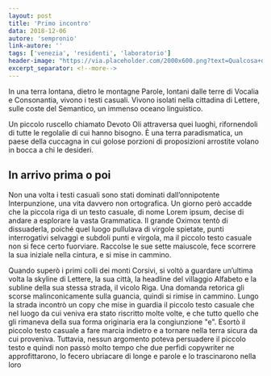 ```yaml
---
layout: post
title: 'Primo incontro'
data: 2018-12-06
autore: 'sempronio'
link-autore: ''
tags: ['venezia', 'residenti', 'laboratorio']
header-image: "https://via.placeholder.com/2000x600.png?text=Qualcosa+di+strafico"
excerpt_separator: <!--more-->
---
```


In una terra lontana, dietro le montagne Parole, lontani dalle terre di Vocalia e Consonantia, vivono i testi casuali. Vivono isolati nella cittadina di Lettere, sulle coste del Semantico, un immenso oceano linguistico. 

<!--more-->

Un piccolo ruscello chiamato Devoto Oli attraversa quei luoghi, rifornendoli di tutte le regolalie di cui hanno bisogno. È una terra paradismatica, un paese della cuccagna in cui golose porzioni di proposizioni arrostite volano in bocca a chi le desideri.

## In arrivo prima o poi

Non una volta i testi casuali sono stati dominati dall’onnipotente Interpunzione, una vita davvero non ortografica. Un giorno però accadde che la piccola riga di un testo casuale, di nome Lorem ipsum, decise di andare a esplorare la vasta Grammatica. Il grande Oximox tentò di dissuaderla, poiché quel luogo pullulava di virgole spietate, punti interrogativi selvaggi e subdoli punti e virgola, ma il piccolo testo casuale non si fece certo fuorviare. Raccolse le sue sette maiuscole, fece scorrere la sua iniziale nella cintura, e si mise in cammino.

Quando superò i primi colli dei monti Corsivi, si voltò a guardare un’ultima volta la skyline di Lettere, la sua città, la headline del villaggio Alfabeto e la subline della sua stessa strada, il vicolo Riga. Una domanda retorica gli scorse malinconicamente sulla guancia, quindi si rimise in cammino. Lungo la strada incontrò un copy che mise in guardia il piccolo testo casuale che nel luogo da cui veniva era stato riscritto molte volte, e che tutto quello che gli rimaneva della sua forma originaria era la congiunzione "e". Esortò il piccolo testo casuale a fare marcia indietro e a tornare nella terra sicura da cui proveniva. Tuttavia, nessun argomento poteva persuadere il piccolo testo e quindi non passò molto tempo che due perfidi copywriter ne approfittarono, lo fecero ubriacare di longe e parole e lo trascinarono nella loro 